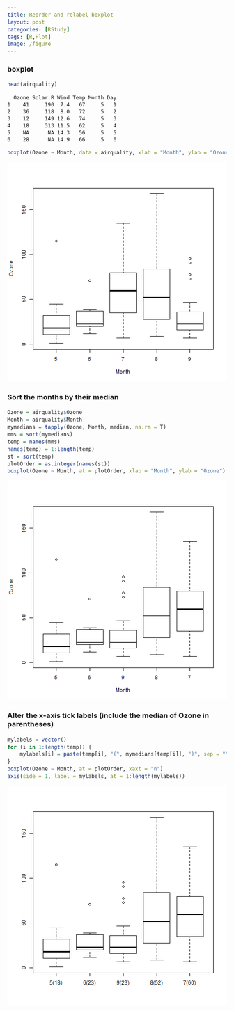 ```yaml
---
title: Reorder and relabel boxplot
layout: post
categories: [RStudy]
tags: [R,Plot]
image: /figure
---
```


### boxplot


```r
head(airquality)
```

```
  Ozone Solar.R Wind Temp Month Day
1    41     190  7.4   67     5   1
2    36     118  8.0   72     5   2
3    12     149 12.6   74     5   3
4    18     313 11.5   62     5   4
5    NA      NA 14.3   56     5   5
6    28      NA 14.9   66     5   6
```

```r
boxplot(Ozone ~ Month, data = airquality, xlab = "Month", ylab = "Ozone")
```

![plot of chunk reoder-relabel-1](/figure/reoder-relabel-1.png) 


### Sort the months by their median


```r
Ozone = airquality$Ozone
Month = airquality$Month
mymedians = tapply(Ozone, Month, median, na.rm = T)
mms = sort(mymedians)
temp = names(mms)
names(temp) = 1:length(temp)
st = sort(temp)
plotOrder = as.integer(names(st))
boxplot(Ozone ~ Month, at = plotOrder, xlab = "Month", ylab = "Ozone")
```

![plot of chunk reoder-relabel-2](/figure/reoder-relabel-2.png) 


### Alter the x-axis tick labels (include the median of Ozone in parentheses)


```r
mylabels = vector()
for (i in 1:length(temp)) {
    mylabels[i] = paste(temp[i], "(", mymedians[temp[i]], ")", sep = "")
}
boxplot(Ozone ~ Month, at = plotOrder, xaxt = "n")
axis(side = 1, label = mylabels, at = 1:length(mylabels))
```

![plot of chunk reoder-relabel-3](/figure/reoder-relabel-3.png) 

